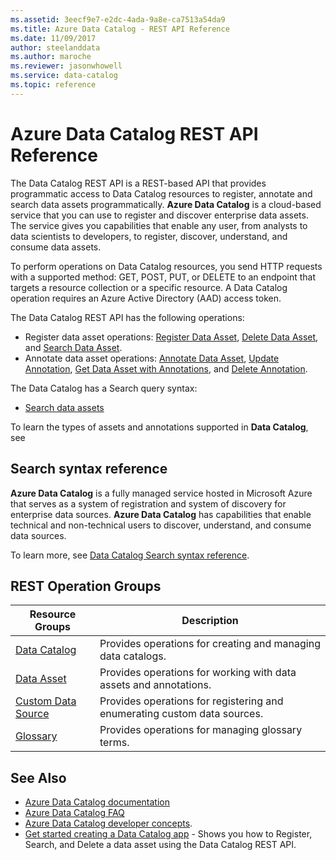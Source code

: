 ```yaml
---
ms.assetid: 3eecf9e7-e2dc-4ada-9a8e-ca7513a54da9
ms.title: Azure Data Catalog - REST API Reference
ms.date: 11/09/2017
author: steelanddata
ms.author: maroche
ms.reviewer: jasonwhowell
ms.service: data-catalog
ms.topic: reference
---
```

# Azure Data Catalog REST API Reference

The Data Catalog REST API is a REST-based API that provides programmatic access to Data Catalog resources to register, annotate and search data assets programmatically. **Azure Data Catalog** is a cloud-based service that you can use to register and discover enterprise data assets. The service gives you capabilities that enable any user, from analysts to data scientists to developers, to register, discover, understand, and consume data assets.  
  
To perform operations on Data Catalog resources, you send HTTP requests with a supported method: GET, POST, PUT, or DELETE to an endpoint that targets a resource collection or a specific resource. A Data Catalog operation requires an Azure Active Directory (AAD) access token.  
  
The Data Catalog REST API has the following operations:  
  
-   Register data asset operations: [Register Data Asset](data-catalog-data-asset.md#register-or-update), [Delete Data Asset](data-catalog-data-asset.md#delete), and [Search Data Asset](data-catalog-data-asset.md#search).  
-   Annotate data asset operations: [Annotate Data Asset](data-catalog-data-asset.md#annotate), [Update Annotation](data-catalog-data-asset.md#update-annotation), [Get Data Asset with Annotations](data-catalog-data-asset.md#get-with-annotations), and [Delete Annotation](data-catalog-data-asset.md#delete-annotation).  
  
The Data Catalog has a Search query syntax:  
  
-   [Search data assets](Data-Catalog-Search-syntax-reference.md)  
  
To learn the types of assets and annotations supported in **Data Catalog**, see   
  
## Search syntax reference  
**Azure Data Catalog** is a fully managed service hosted in Microsoft Azure that serves as a system of registration and system of discovery for enterprise data sources. **Azure Data Catalog** has capabilities that enable technical and non-technical users to discover, understand, and consume data sources.  
  
To learn more, see [Data Catalog Search syntax reference](Data-Catalog-Search-syntax-reference.md).  
  

## REST Operation Groups

| Resource Groups                                            | Description                                                              |
|------------------------------------------------------------|--------------------------------------------------------------------------|
| [Data Catalog](./data-catalog-data-catalog.md)             | Provides operations for creating and managing data catalogs.             |
| [Data Asset](./data-catalog-data-asset.md)                 | Provides operations for working with data assets and annotations.        |
| [Custom Data Source](./data-catalog-custom-data-source.md) | Provides operations for registering and enumerating custom data sources. |
| [Glossary](./data-catalog-glossary.md)                     | Provides operations for managing glossary terms.                         |


## See Also

- [Azure Data Catalog documentation](https://docs.microsoft.com/azure/data-catalog/)
- [Azure Data Catalog FAQ](https://docs.microsoft.com/azure/data-catalog/data-catalog-frequently-asked-questions/)
- [Azure Data Catalog developer concepts](https://docs.microsoft.com/en-us/azure/data-catalog/data-catalog-developer-concepts/). 
- [Get started creating a Data Catalog app](https://github.com/Azure-Samples/data-catalog-dotnet-get-started) - Shows you how to Register, Search, and Delete a data asset using the Data Catalog REST API.   

